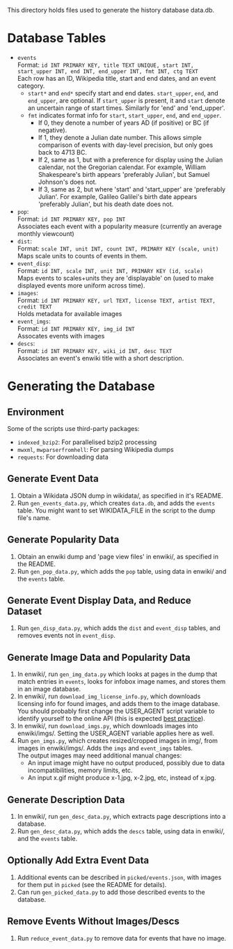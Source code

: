 This directory holds files used to generate the history database data.db.

# Database Tables
-   `events` <br>
    Format:
        `id INT PRIMARY KEY, title TEXT UNIQUE, start INT, start_upper INT, end INT, end_upper INT, fmt INT, ctg TEXT`
        <br>
    Each row has an ID, Wikipedia title, start and end dates, and an event category.
    -   `start*` and `end*` specify start and end dates.
        `start_upper`, `end`, and `end_upper`, are optional.
        If `start_upper` is present, it and `start` denote an uncertain range of start times.
        Similarly for 'end' and 'end_upper'.
    -   `fmt` indicates format info for `start`, `start_upper`, `end`, and `end_upper`.
        -   If 0, they denote a number of years AD (if positive) or BC (if negative).
        -   If 1, they denote a Julian date number.
            This allows simple comparison of events with day-level precision, but only goes back to 4713 BC.
        -   If 2, same as 1, but with a preference for display using the Julian calendar, not the Gregorian calendar.
            For example, William Shakespeare's birth appears 'preferably Julian', but Samuel Johnson's does not.
        -   If 3, same as 2, but where 'start' and 'start_upper' are 'preferably Julian'.
            For example, Galileo Galilei's birth date appears 'preferably Julian', but his death date does not.
-   `pop`: <br>
    Format: `id INT PRIMARY KEY, pop INT` <br>
    Associates each event with a popularity measure (currently an average monthly viewcount)
-   `dist`: <br>
    Format: `scale INT, unit INT, count INT, PRIMARY KEY (scale, unit)` <br>
    Maps scale units to counts of events in them.
-   `event_disp`: <br>
    Format: `id INT, scale INT, unit INT, PRIMARY KEY (id, scale)` <br>
    Maps events to scales+units they are 'displayable' on (used to make displayed events more uniform across time).
-   `images`: <br>
    Format: `id INT PRIMARY KEY, url TEXT, license TEXT, artist TEXT, credit TEXT` <br>
    Holds metadata for available images
-   `event_imgs`: <br>
    Format: `id INT PRIMARY KEY, img_id INT` <br>
    Assocates events with images
-   `descs`: <br>
    Format: `id INT PRIMARY KEY, wiki_id INT, desc TEXT` <br>
    Associates an event's enwiki title with a short description.

# Generating the Database

## Environment
Some of the scripts use third-party packages:
-   `indexed_bzip2`: For parallelised bzip2 processing
-   `mwxml`, `mwparserfromhell`: For parsing Wikipedia dumps
-   `requests`: For downloading data

## Generate Event Data
1.  Obtain a Wikidata JSON dump in wikidata/, as specified in it's README.
1.  Run `gen_events_data.py`, which creates `data.db`, and adds the `events` table.
    You might want to set WIKIDATA_FILE in the script to the dump file's name.

## Generate Popularity Data
1.  Obtain an enwiki dump and 'page view files' in enwiki/, as specified in the README.
1.  Run `gen_pop_data.py`, which adds the `pop` table, using data in enwiki/ and the `events` table.

## Generate Event Display Data, and Reduce Dataset
1.  Run `gen_disp_data.py`, which adds the `dist` and `event_disp` tables, and removes events not in `event_disp`.

## Generate Image Data and Popularity Data
1.  In enwiki/, run `gen_img_data.py` which looks at pages in the dump that match entries in `events`,
    looks for infobox image names, and stores them in an image database.
1.  In enwiki/, run `download_img_license_info.py`, which downloads licensing info for found
    images, and adds them to the image database. You should probably first change the USER_AGENT
    script variable to identify yourself to the online API (this is expected
    [best practice](https://www.mediawiki.org/wiki/API:Etiquette)).
1.  In enwiki/, run `download_imgs.py`, which downloads images into enwiki/imgs/. Setting the
    USER_AGENT variable applies here as well.
1.  Run `gen_imgs.py`, which creates resized/cropped images in img/, from images in enwiki/imgs/.
    Adds the `imgs` and `event_imgs` tables. <br>
    The output images may need additional manual changes:
    -   An input image might have no output produced, possibly due to
        data incompatibilities, memory limits, etc.
    -   An input x.gif might produce x-1.jpg, x-2.jpg, etc, instead of x.jpg.

## Generate Description Data
1.  In enwiki/, run `gen_desc_data.py`, which extracts page descriptions into a database.
1.  Run `gen_desc_data.py`, which adds the `descs` table, using data in enwiki/, and the `events` table.

## Optionally Add Extra Event Data
1.  Additional events can be described in `picked/events.json`, with images for them put
    in `picked` (see the README for details).
1.  Can run `gen_picked_data.py` to add those described events to the database.

## Remove Events Without Images/Descs
1.  Run `reduce_event_data.py` to remove data for events that have no image.
